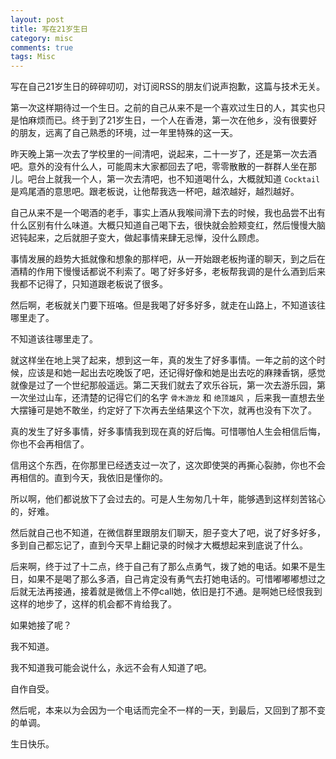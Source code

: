 ```yaml
---
layout: post
title: 写在21岁生日
category: misc
comments: true
tags: Misc
---
```


写在自己21岁生日的碎碎叨叨，对订阅RSS的朋友们说声抱歉，这篇与技术无关。

第一次这样期待过一个生日。之前的自己从来不是一个喜欢过生日的人，其实也只是怕麻烦而已。终于到了21岁生日，一个人在香港，第一次在他乡，没有很要好的朋友，远离了自己熟悉的环境，过一年里特殊的这一天。

昨天晚上第一次去了学校里的一间清吧，说起来，二十一岁了，还是第一次去酒吧。意外的没有什么人，可能周末大家都回去了吧，零零散散的一群群人坐在那儿。吧台上就我一个人，第一次去清吧，也不知道喝什么，大概就知道 `Cocktail` 是鸡尾酒的意思吧。跟老板说，让他帮我选一杯吧，越浓越好，越烈越好。

自己从来不是一个喝酒的老手，事实上酒从我喉间滑下去的时候，我也品尝不出有什么区别有什么味道。大概只知道自己喝下去，很快就会脸颊变红，然后慢慢大脑迟钝起来，之后就胆子变大，做起事情来肆无忌惮，没什么顾虑。

事情发展的趋势大抵就像和想象的那样吧，从一开始跟老板拘谨的聊天，到之后在酒精的作用下慢慢话都说不利索了。喝了好多好多，老板帮我调的是什么酒到后来我都不记得了，只知道跟老板说了很多。

然后啊，老板就关门要下班咯。但是我喝了好多好多，就走在山路上，不知道该往哪里走了。

不知道该往哪里走了。

就这样坐在地上哭了起来，想到这一年，真的发生了好多事情。一年之前的这个时候，应该是和她一起出去吃晚饭了吧，还记得好像和她是出去吃的麻辣香锅，感觉就像是过了一个世纪那般遥远。第二天我们就去了欢乐谷玩，第一次去游乐园，第一次坐过山车，还清楚的记得它们的名字 `骨木游龙` 和 `绝顶雄风` ，后来我一直想去坐大摆锤可是她不敢坐，约定好了下次再去坐结果这个下次，就再也没有下次了。

真的发生了好多事情，好多事情我到现在真的好后悔。可惜哪怕人生会相信后悔，你也不会再相信了。

信用这个东西，在你那里已经透支过一次了，这次即使哭的再撕心裂肺，你也不会再相信的。直到今天，我依旧是懂你的。

所以啊，他们都说放下了会过去的。可是人生匆匆几十年，能够遇到这样刻苦铭心的，好难。

然后就自己也不知道，在微信群里跟朋友们聊天，胆子变大了吧，说了好多好多，多到自己都忘记了，直到今天早上翻记录的时候才大概想起来到底说了什么。

后来啊，终于过了十二点，终于自己有了那么点勇气，拨了她的电话。如果不是生日，如果不是喝了那么多酒，自己肯定没有勇气去打她电话的。可惜嘟嘟嘟想过之后就无法再接通，接着就是微信上不停call她，依旧是打不通。是啊她已经恨我到这样的地步了，这样的机会都不肯给我了。

如果她接了呢？

我不知道。

我不知道我可能会说什么，永远不会有人知道了吧。

自作自受。

然后呢，本来以为会因为一个电话而完全不一样的一天，到最后，又回到了那不变的单调。

生日快乐。